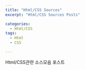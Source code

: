 ```yaml
---
title: "Html/CSS Sources"
excerpt: "Html/CSS Sources Posts"

categories:
  - Html/CSS
tags:
  - Html
  - CSS

---
```


Html/CSS관련 소스모음 포스트
